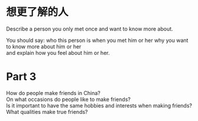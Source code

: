 # 想更了解的人  

Describe a person you only met once and want to know more about.  

You should say: who this person is when you met him or her why you want to know more about him or her   
and explain how you feel about him or her.  

# Part 3  

How do people make friends in China?   
On what occasions do people like to make friends?   
Is it important to have the same hobbies and interests when making friends?   
What qualities make true friends?  

